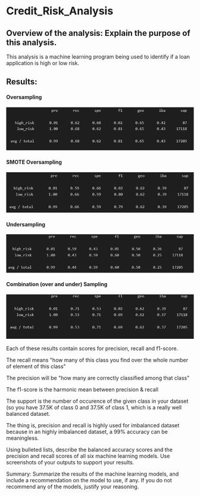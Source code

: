 # Credit_Risk_Analysis

## Overview of the analysis: Explain the purpose of this analysis.

This analysis is a machine learning program being used to identify if a loan application is high or low risk. 


## Results: 

#### Oversampling
![Oversampling](https://github.com/ethomas33/Credit_Risk_Analysis/blob/de18d7f61ff4f7075567037da2f0f03420193692/Challenge%20Images/Oversampling.PNG)

#### SMOTE Oversampling
![SMOTEOver](https://github.com/ethomas33/Credit_Risk_Analysis/blob/3e66c5714721a77329fee9065638b1d50bead657/Challenge%20Images/SMOTEOver.PNG)

#### Undersampling
![Undersampling](https://github.com/ethomas33/Credit_Risk_Analysis/blob/3e66c5714721a77329fee9065638b1d50bead657/Challenge%20Images/undersampling.PNG)


#### Combination (over and under) Sampling
![Combination](https://github.com/ethomas33/Credit_Risk_Analysis/blob/3e66c5714721a77329fee9065638b1d50bead657/Challenge%20Images/combination.PNG)


Each of these results contain scores for precision, recall and f1-score.

The recall means "how many of this class you find over the whole number of element of this class"

The precision will be "how many are correctly classified among that class"

The f1-score is the harmonic mean between precision & recall

The support is the number of occurence of the given class in your dataset (so you have 37.5K of class 0 and 37.5K of class 1, which is a really well balanced dataset.

The thing is, precision and recall is highly used for imbalanced dataset because in an highly imbalanced dataset, a 99% accuracy can be meaningless.


Using bulleted lists, describe the balanced accuracy scores and the precision and recall scores of all six machine learning models. Use screenshots of your outputs to support your results.

Summary: Summarize the results of the machine learning models, and include a recommendation on the model to use, if any. If you do not recommend any of the models, justify your reasoning.